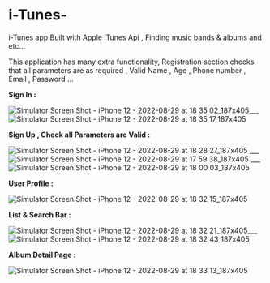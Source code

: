 # i-Tunes-

i-Tunes app Built with Apple iTunes Api , Finding music bands & albums and etc...

This application has many extra functionality, Registration section checks that all parameters are as required , Valid Name , Age , Phone number , Email , Password ...


__Sign In :__

![Simulator Screen Shot - iPhone 12 - 2022-08-29 at 18 35 02_187x405](https://user-images.githubusercontent.com/112332266/187231036-a2b8111c-3da2-4ec7-804e-cf473a05326a.png)___![Simulator Screen Shot - iPhone 12 - 2022-08-29 at 18 35 17_187x405](https://user-images.githubusercontent.com/112332266/187231096-ee69b012-9432-4e46-a9e7-9fe811aeb2b7.png)



__Sign Up , Check all Parameters are Valid :__

![Simulator Screen Shot - iPhone 12 - 2022-08-29 at 18 28 27_187x405](https://user-images.githubusercontent.com/112332266/187228888-87820f25-36a7-4a3c-b313-e2e582bb6360.png) ___ ![Simulator Screen Shot - iPhone 12 - 2022-08-29 at 17 59 38_187x405](https://user-images.githubusercontent.com/112332266/187229042-b745e26f-9e5a-4467-8c55-55024329adc2.png) ___ ![Simulator Screen Shot - iPhone 12 - 2022-08-29 at 18 00 03_187x405](https://user-images.githubusercontent.com/112332266/187229061-2788ba03-1e5c-4b6e-b9ac-539c41cc91ef.png)


__User Profile :__

![Simulator Screen Shot - iPhone 12 - 2022-08-29 at 18 32 15_187x405](https://user-images.githubusercontent.com/112332266/187229242-24e02c9d-7ad5-4249-bd70-385b6e10ff06.png)


__List & Search Bar :__

![Simulator Screen Shot - iPhone 12 - 2022-08-29 at 18 32 21_187x405](https://user-images.githubusercontent.com/112332266/187229363-6a0cde20-8ec0-4538-8a25-292937af8007.png)___![Simulator Screen Shot - iPhone 12 - 2022-08-29 at 18 32 43_187x405](https://user-images.githubusercontent.com/112332266/187231189-3c612ca5-68e7-4791-a4ca-34231450dbd1.png)



__Album Detail Page :__

![Simulator Screen Shot - iPhone 12 - 2022-08-29 at 18 33 13_187x405](https://user-images.githubusercontent.com/112332266/187231233-c2e25330-d0ee-4b55-8869-8158c1f2a1c6.png)



